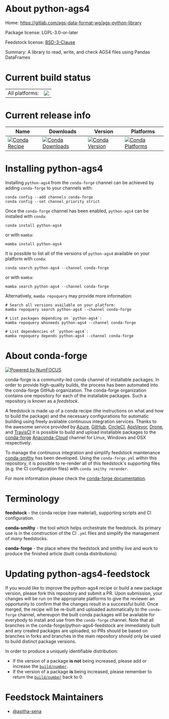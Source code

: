 About python-ags4
=================

Home: https://gitlab.com/ags-data-format-wg/ags-python-library

Package license: LGPL-3.0-or-later

Feedstock license: [BSD-3-Clause](https://github.com/conda-forge/python-ags4-feedstock/blob/main/LICENSE.txt)

Summary: A library to read, write, and check AGS4 files using Pandas DataFrames

Current build status
====================


<table><tr><td>All platforms:</td>
    <td>
      <a href="https://dev.azure.com/conda-forge/feedstock-builds/_build/latest?definitionId=12890&branchName=main">
        <img src="https://dev.azure.com/conda-forge/feedstock-builds/_apis/build/status/python-ags4-feedstock?branchName=main">
      </a>
    </td>
  </tr>
</table>

Current release info
====================

| Name | Downloads | Version | Platforms |
| --- | --- | --- | --- |
| [![Conda Recipe](https://img.shields.io/badge/recipe-python--ags4-green.svg)](https://anaconda.org/conda-forge/python-ags4) | [![Conda Downloads](https://img.shields.io/conda/dn/conda-forge/python-ags4.svg)](https://anaconda.org/conda-forge/python-ags4) | [![Conda Version](https://img.shields.io/conda/vn/conda-forge/python-ags4.svg)](https://anaconda.org/conda-forge/python-ags4) | [![Conda Platforms](https://img.shields.io/conda/pn/conda-forge/python-ags4.svg)](https://anaconda.org/conda-forge/python-ags4) |

Installing python-ags4
======================

Installing `python-ags4` from the `conda-forge` channel can be achieved by adding `conda-forge` to your channels with:

```
conda config --add channels conda-forge
conda config --set channel_priority strict
```

Once the `conda-forge` channel has been enabled, `python-ags4` can be installed with `conda`:

```
conda install python-ags4
```

or with `mamba`:

```
mamba install python-ags4
```

It is possible to list all of the versions of `python-ags4` available on your platform with `conda`:

```
conda search python-ags4 --channel conda-forge
```

or with `mamba`:

```
mamba search python-ags4 --channel conda-forge
```

Alternatively, `mamba repoquery` may provide more information:

```
# Search all versions available on your platform:
mamba repoquery search python-ags4 --channel conda-forge

# List packages depending on `python-ags4`:
mamba repoquery whoneeds python-ags4 --channel conda-forge

# List dependencies of `python-ags4`:
mamba repoquery depends python-ags4 --channel conda-forge
```


About conda-forge
=================

[![Powered by
NumFOCUS](https://img.shields.io/badge/powered%20by-NumFOCUS-orange.svg?style=flat&colorA=E1523D&colorB=007D8A)](https://numfocus.org)

conda-forge is a community-led conda channel of installable packages.
In order to provide high-quality builds, the process has been automated into the
conda-forge GitHub organization. The conda-forge organization contains one repository
for each of the installable packages. Such a repository is known as a *feedstock*.

A feedstock is made up of a conda recipe (the instructions on what and how to build
the package) and the necessary configurations for automatic building using freely
available continuous integration services. Thanks to the awesome service provided by
[Azure](https://azure.microsoft.com/en-us/services/devops/), [GitHub](https://github.com/),
[CircleCI](https://circleci.com/), [AppVeyor](https://www.appveyor.com/),
[Drone](https://cloud.drone.io/welcome), and [TravisCI](https://travis-ci.com/)
it is possible to build and upload installable packages to the
[conda-forge](https://anaconda.org/conda-forge) [Anaconda-Cloud](https://anaconda.org/)
channel for Linux, Windows and OSX respectively.

To manage the continuous integration and simplify feedstock maintenance
[conda-smithy](https://github.com/conda-forge/conda-smithy) has been developed.
Using the ``conda-forge.yml`` within this repository, it is possible to re-render all of
this feedstock's supporting files (e.g. the CI configuration files) with ``conda smithy rerender``.

For more information please check the [conda-forge documentation](https://conda-forge.org/docs/).

Terminology
===========

**feedstock** - the conda recipe (raw material), supporting scripts and CI configuration.

**conda-smithy** - the tool which helps orchestrate the feedstock.
                   Its primary use is in the construction of the CI ``.yml`` files
                   and simplify the management of *many* feedstocks.

**conda-forge** - the place where the feedstock and smithy live and work to
                  produce the finished article (built conda distributions)


Updating python-ags4-feedstock
==============================

If you would like to improve the python-ags4 recipe or build a new
package version, please fork this repository and submit a PR. Upon submission,
your changes will be run on the appropriate platforms to give the reviewer an
opportunity to confirm that the changes result in a successful build. Once
merged, the recipe will be re-built and uploaded automatically to the
`conda-forge` channel, whereupon the built conda packages will be available for
everybody to install and use from the `conda-forge` channel.
Note that all branches in the conda-forge/python-ags4-feedstock are
immediately built and any created packages are uploaded, so PRs should be based
on branches in forks and branches in the main repository should only be used to
build distinct package versions.

In order to produce a uniquely identifiable distribution:
 * If the version of a package **is not** being increased, please add or increase
   the [``build/number``](https://docs.conda.io/projects/conda-build/en/latest/resources/define-metadata.html#build-number-and-string).
 * If the version of a package **is** being increased, please remember to return
   the [``build/number``](https://docs.conda.io/projects/conda-build/en/latest/resources/define-metadata.html#build-number-and-string)
   back to 0.

Feedstock Maintainers
=====================

* [@asitha-sena](https://github.com/asitha-sena/)

